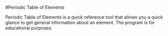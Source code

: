 #Periodic Table of Elements

Periodic Table of Elements is a quick reference tool that allows you a quick glance to get general information about an element. The program is for educational purposes.
